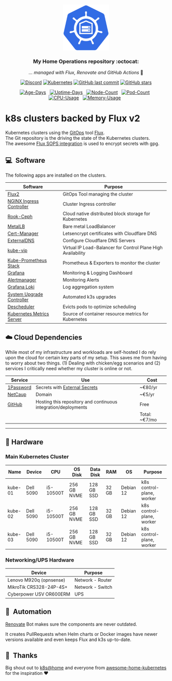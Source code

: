 <div align="center">

<img src="https://raw.githubusercontent.com/smbonn2005/HomeOps/main/icons/logo.png" align="center" width="144px" height="144px"/>

### My Home Operations repository :octocat:
_... managed with Flux, Renovate and GitHub Actions_ 🤖

</div>

<div align="center">

[![Discord](https://img.shields.io/discord/673534664354430999?style=for-the-badge&label&logo=discord&logoColor=white&color=blue)](https://discord.gg/k8s-at-home)
[![Kubernetes](https://img.shields.io/endpoint?url=https%3A%2F%2Fkromgo.casalani.de%2Fquery%3Fformat%3Dendpoint%26metric%3Dkubernetes_version&style=for-the-badge&logo=kubernetes&logoColor=white&color=blue&label=%20)](https://www.talos.dev/)
[![GitHub last commit](https://img.shields.io/github/last-commit/cbirkenbeul/homelab?color=purple&style=for-the-badge)](https://github.com/cbirkenbeul/homelab/commits/main 'Commit History')
[![GitHub stars](https://img.shields.io/github/stars/cbirkenbeul/homelab?color=green&style=for-the-badge)](https://github.com/cbirkenbeul/homelab/stargazers 'This repo star count')

</div>
<div align="center">

[![Age-Days](https://img.shields.io/endpoint?url=https%3A%2F%2Fkromgo.casalani.de%2Fquery%3Fformat%3Dendpoint%26metric%3Dcluster_age_days&style=flat-square&label=Age)](https://github.com/kashalls/kromgo/)&nbsp;&nbsp;
[![Uptime-Days](https://img.shields.io/endpoint?url=https%3A%2F%2Fkromgo.casalani.de%2Fquery%3Fformat%3Dendpoint%26metric%3Dcluster_uptime_days&style=flat-square&label=Uptime)](https://github.com/kashalls/kromgo/)&nbsp;&nbsp;
[![Node-Count](https://img.shields.io/endpoint?url=https%3A%2F%2Fkromgo.casalani.de%2Fquery%3Fformat%3Dendpoint%26metric%3Dcluster_node_count&style=flat-square&label=Nodes)](https://github.com/kashalls/kromgo/)&nbsp;&nbsp;
[![Pod-Count](https://img.shields.io/endpoint?url=https%3A%2F%2Fkromgo.casalani.de%2Fquery%3Fformat%3Dendpoint%26metric%3Dcluster_pod_count&style=flat-square&label=Pods)](https://github.com/kashalls/kromgo/)&nbsp;&nbsp;
[![CPU-Usage](https://img.shields.io/endpoint?url=https%3A%2F%2Fkromgo.casalani.de%2Fquery%3Fformat%3Dendpoint%26metric%3Dcluster_cpu_usage&style=flat-square&label=CPU)](https://github.com/kashalls/kromgo/)&nbsp;&nbsp;
[![Memory-Usage](https://img.shields.io/endpoint?url=https%3A%2F%2Fkromgo.casalani.de%2Fquery%3Fformat%3Dendpoint%26metric%3Dcluster_memory_usage&style=flat-square&label=Memory)](https://github.com/kashalls/kromgo/)&nbsp;&nbsp;
<!-- [![Power-Usage](https://img.shields.io/endpoint?url=https%3A%2F%2Fkromgo.casalani.de%2Fquery%3Fformat%3Dendpoint%26metric%3Dcluster_power_usage&style=flat-square&label=Power)](https://github.com/kashalls/kromgo/) -->

</div>

# k8s clusters backed by Flux v2

Kubernetes clusters using the [GitOps](https://www.weave.works/blog/what-is-gitops-really) tool [Flux](https://fluxcd.io/).  
The Git repository is the driving the state of the Kubernetes clusters.  
The awesome [Flux SOPS integration](https://toolkit.fluxcd.io/guides/mozilla-sops/) is used to encrypt secrets with gpg.

## :computer:&nbsp; Software

The following apps are installed on the clusters.

| Software                                                                          | Purpose                                                       |
| --------------------------------------------------------------------------------- | ------------------------------------------------------------- |
| [Flux2](https://fluxcd.io)                                                        | GitOps Tool managing the cluster                              |
| [NGINX Ingress Controller](https://kubernetes.github.io/ingress-nginx)            | Cluster Ingress controller                                    |
| [Rook-Ceph](https://rook.io/)                                                     | Cloud native distributed block storage for Kubernetes         |
| [MetalLB](https://metallb.universe.tf)                                            | Bare metal LoadBalancer                                       |
| [Cert-Manager](https://cert-manager.io)                                           | Letsencrypt certificates with Cloudflare DNS                  |
| [ExternalDNS](https://github.com/kubernetes-sigs/external-dns)                    | Configure Cloudflare DNS Servers                              |
| [kube-vip](https://github.com/kube-vip/kube-vip)                                  | Virtual IP Load-Balancer for Control Plane High Availability  |
| [Kube-Prometheus Stack](https://github.com/prometheus-operator/kube-prometheus)   | Prometheus & Exporters to monitor the cluster                 |
| [Grafana](https://grafana.com)                                                    | Monitoring & Logging Dashboard                                |
| [Alertmanager](https://prometheus.io/docs/alerting/latest/alertmanager)           | Monitoring Alerts                                             |
| [Grafana Loki](https://grafana.com/oss/loki)                                      | Log aggregation system                                        |
| [System Upgrade Controller](https://github.com/rancher/system-upgrade-controller) | Automated k3s upgrades                                        |
| [Descheduler](https://github.com/kubernetes-sigs/descheduler)                     | Evicts pods to optimize scheduling                            |
| [Kubernetes Metrics Server](https://github.com/kubernetes-sigs/metrics-server)    | Source of container resource metrics for Kubernetes           |

## ☁️ Cloud Dependencies

While most of my infrastructure and workloads are self-hosted I do rely upon the cloud for certain key parts of my setup. This saves me from having to worry about two things. (1) Dealing with chicken/egg scenarios and (2) services I critically need whether my cluster is online or not.


| Service                                     | Use                                                               | Cost           |
|---------------------------------------------|-------------------------------------------------------------------|----------------|
| [1Password](https://1password.com/)         | Secrets with [External Secrets](https://external-secrets.io/)     | ~€80/yr        |
| [NetCaup](https://www.netcup.de/)           | Domain                                                            | ~€5/yr         |
| [GitHub](https://github.com/)               | Hosting this repository and continuous integration/deployments    | Free           |
|                                             |                                                                   | Total: ~€7/mo  |

---

## 🔧 Hardware

### Main Kubernetes Cluster

| Name  | Device         | CPU       | OS Disk   | Data Disk | RAM  | OS    | Purpose           |
|-------|----------------|-----------|-----------|-----------|------|-------|-------------------|
| kube-01 | Dell 5090   | i5-10500T | 256 GB NVME | 128 GB SSD  | 32 GB | Debian 12 | k8s control-plane, worker |
| kube-02 | Dell 5090   | i5-10500T | 256 GB NVME | 128 GB SSD  | 32 GB | Debian 12 | k8s control-plane, worker |
| kube-03 | Dell 5090   | i5-10500T | 256 GB NVME | 128 GB SSD  | 32 GB | Debian 12 | k8s control-plane, worker |

### Networking/UPS Hardware

| Device                      | Purpose          |
|-----------------------------|------------------|
| Lenovo M920q (opnsense)     | Network - Router |
| MikroTik CRS328-24P-4S+     | Network - Switch |
| Cyberpower USV OR600ERM     | UPS              |

## :robot:&nbsp; Automation

[Renovate](https://www.whitesourcesoftware.com/free-developer-tools/renovate) Bot makes sure the components are never outdated.

It creates PullRequests when Helm charts or Docker images have newer versions available and even keeps Flux and k3s up-to-date.

## :handshake:&nbsp; Thanks

Big shout out to [k8s@home](https://github.com/k8s-at-home) and everyone from [awesome-home-kubernetes](https://github.com/k8s-at-home/awesome-home-kubernetes) for the inspiration :heart: